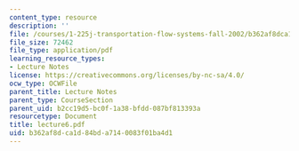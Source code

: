 ```yaml
---
content_type: resource
description: ''
file: /courses/1-225j-transportation-flow-systems-fall-2002/b362af8dca1d84bda7140083f01ba4d1_lecture6.pdf
file_size: 72462
file_type: application/pdf
learning_resource_types:
- Lecture Notes
license: https://creativecommons.org/licenses/by-nc-sa/4.0/
ocw_type: OCWFile
parent_title: Lecture Notes
parent_type: CourseSection
parent_uid: b2cc19d5-bc0f-1a38-bfdd-087bf813393a
resourcetype: Document
title: lecture6.pdf
uid: b362af8d-ca1d-84bd-a714-0083f01ba4d1
---
```

